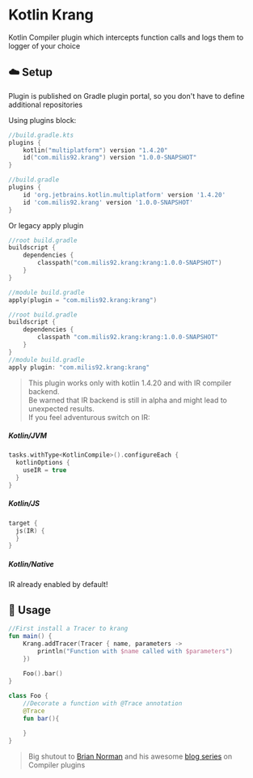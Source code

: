 # Kotlin Krang

Kotlin Compiler plugin which intercepts function calls and logs them to logger of your choice

## :cloud: Setup

Plugin is published on Gradle plugin portal, so you don't have to define additional repositories

Using plugins block:

```kotlin
//build.gradle.kts
plugins {
    kotlin("multiplatform") version "1.4.20"
    id("com.milis92.krang") version "1.0.0-SNAPSHOT"
}
```

```groovy
//build.gradle
plugins {
    id 'org.jetbrains.kotlin.multiplatform' version '1.4.20'
    id 'com.milis92.krang' version '1.0.0-SNAPSHOT'
}
```

Or legacy apply plugin

```kotlin
//root build.gradle
buildscript {
    dependencies {
        classpath("com.milis92.krang:krang:1.0.0-SNAPSHOT")
    }
}

//module build.gradle
apply(plugin = "com.milis92.krang:krang")
```

```groovy
//root build.gradle
buildscript {
    dependencies {
        classpath "com.milis92.krang:krang:1.0.0-SNAPSHOT"
    }
}
//module build.gradle
apply plugin: "com.milis92.krang:krang"
```

> This plugin works only with kotlin 1.4.20 and with IR compiler backend.\
> Be warned that IR backend is still in alpha and might lead to unexpected results.\
> If you feel adventurous switch on IR:

##### Kotlin/JVM
```kotlin
tasks.withType<KotlinCompile>().configureEach {
  kotlinOptions {
    useIR = true
  }
}
```

##### Kotlin/JS
```kotlin
target {
  js(IR) {
  }
}
```

##### Kotlin/Native
IR already enabled by default!

## :memo: Usage

```kotlin
//First install a Tracer to krang
fun main() {
    Krang.addTracer(Tracer { name, parameters ->
        println("Function with $name called with $parameters")
    })
    
    Foo().bar()
}

class Foo {
    //Decorate a function with @Trace annotation
    @Trace
    fun bar(){
        
    }
}
```
> Big shutout to [Brian Norman](https://github.com/bnorm)
> and his awesome [blog series](https://blog.bnorm.dev/writing-your-second-compiler-plugin-part-1) on Compiler plugins
